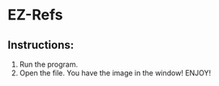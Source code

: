 # EZ-Refs
## Instructions:
1. Run the program.
2. Open the file.
You have the image in the window!
ENJOY!